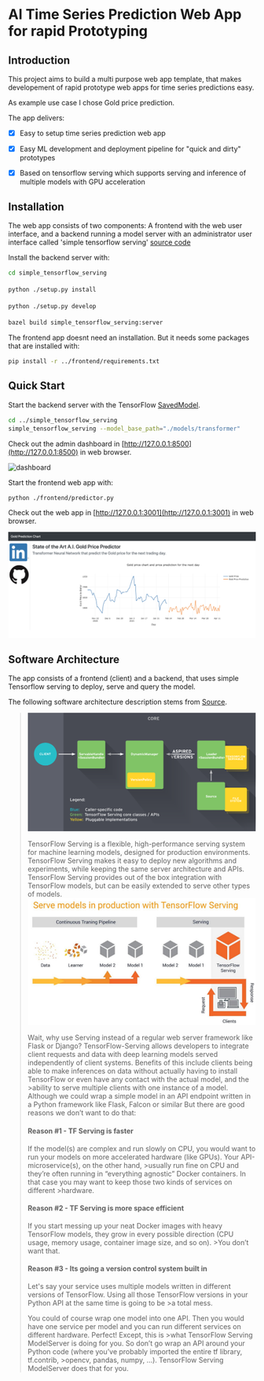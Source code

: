 # AI Time Series Prediction Web App for rapid Prototyping

## Introduction
This project aims to build a multi purpose web app template, that makes developement of rapid prototype web apps for time series predictions easy.

As example use case I chose Gold price prediction.

The app delivers:
* [x] Easy to setup time series prediction web app
* [x] Easy ML development and deployment pipeline for "quick and dirty" prototypes
* [x] Based on tensorflow serving which supports serving and inference of multiple models with GPU acceleration


## Installation

The web app consists of two components: 
A frontend with the web user interface, and a backend running a model server with an administrator user interface called 'simple tensorflow serving' [source code](https://github.com/dachkovski/simple_tensorflow_serving)

Install the backend server with:

```bash
cd simple_tensorflow_serving

python ./setup.py install

python ./setup.py develop

bazel build simple_tensorflow_serving:server

```

The frontend app doesnt need an installation. But it needs some packages that are installed with:

```bash
pip install -r ../frontend/requirements.txt

```


## Quick Start

Start the backend server with the TensorFlow [SavedModel](https://www.tensorflow.org/programmers_guide/saved_model).

```bash
cd ../simple_tensorflow_serving
simple_tensorflow_serving --model_base_path="./models/transformer"
```

Check out the admin dashboard in [http://127.0.0.1:8500](http://127.0.0.1:8500) in web browser.
 
![dashboard](https://github.com/Dachkovski/simple_tensorflow_serving/blob/9064944828d35f1c30e2dcd82f409802ad5f59d3/images/dashboard.png)

Start the frontend web app with:

```bash
python ./frontend/predictor.py
```

Check out the web app in [http://127.0.0.1:3001](http://127.0.0.1:3001) in web browser.
 
![frontend](./frontend/static/images/frontend.png)

## Software Architecture
The app consists of a frontend (client) and a backend, that uses simple Tensorflow serving to deploy, serve and query the model.

The following software architecture description stems from [Source](https://github.com/llSourcell/Make_Money_with_Tensorflow_2.0).
>![serving_architecture](./frontend/static/images/serving_architecture.svg)
>
>
>TensorFlow Serving is a flexible, high-performance serving system for machine learning models, designed for production environments.
>TensorFlow Serving makes it easy to deploy new algorithms and experiments, while keeping the same server architecture and APIs.
>TensorFlow Serving provides out of the box integration with TensorFlow models, but can be easily extended to serve other types of models.
>![tf_serving](./frontend/static/images/tf_serving.jpg)
>
>Wait, why use Serving instead of a regular web server framework like Flask or Django?
>TensorFlow-Serving allows developers to integrate client requests and data with deep learning models served independently of client systems.
>Benefits of this include clients being able to make inferences on data without actually having to install TensorFlow or even have any contact with the actual model, and the >ability to serve multiple clients with one instance of a model.
>Although we could wrap a simple model in an API endpoint written in a Python framework like Flask, Falcon or similar But there are good reasons we don’t want to do that:
>
>#### Reason #1 - TF Serving is faster
>If the model(s) are complex and run slowly on CPU, you would want to run your models on more accelerated hardware (like GPUs). Your API-microservice(s), on the other hand, >usually run fine on CPU and they’re often running in “everything agnostic” Docker containers. In that case you may want to keep those two kinds of services on different >hardware.
>#### Reason #2 - TF Serving is more space efficient
>If you start messing up your neat Docker images with heavy TensorFlow models, they grow in every possible direction (CPU usage, memory usage, container image size, and so on). >You don’t want that.
>#### Reason #3 - Its going a version control system built in
>Let's say your service uses multiple models written in different versions of TensorFlow. Using all those TensorFlow versions in your Python API at the same time is going to be >a total mess.
>
>You could of course wrap one model into one API. Then you would have one service per model and you can run different services on different hardware. Perfect! Except, this is >what TensorFlow Serving ModelServer is doing for you. So don’t go wrap an API around your Python code (where you’ve probably imported the entire tf library, tf.contrib, >opencv, pandas, numpy, …). TensorFlow Serving ModelServer does that for you. 

